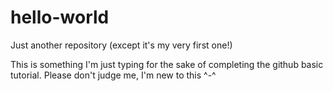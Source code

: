 # hello-world
Just another repository (except it's my very first one!)

This is something I'm just typing for the sake of completing the github basic tutorial. Please don't judge me, I'm new to this ^-^
